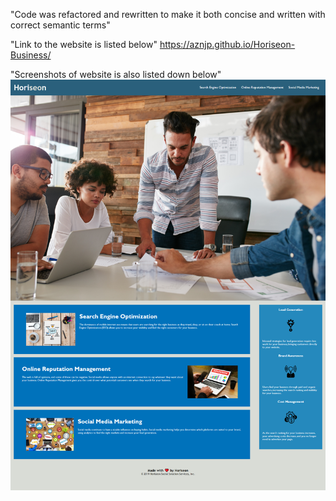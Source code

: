"Code was refactored and rewritten to make it both concise and written with correct semantic terms"

"Link to the website is listed below"
https://aznjp.github.io/Horiseon-Business/

"Screenshots of website is also listed down below"
<img src= "./Screenshot.png">
